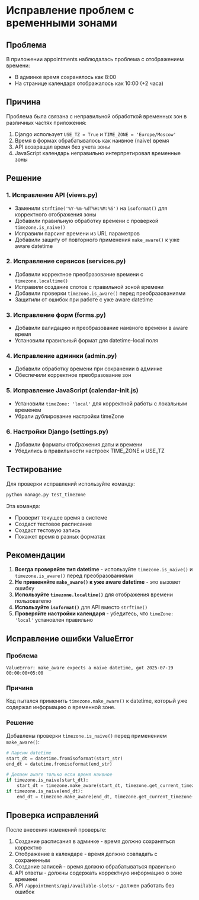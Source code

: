 # Исправление проблем с временными зонами

## Проблема
В приложении appointments наблюдалась проблема с отображением времени:
- В админке время сохранялось как 8:00
- На странице календаря отображалось как 10:00 (+2 часа)

## Причина
Проблема была связана с неправильной обработкой временных зон в различных частях приложения:
1. Django использует `USE_TZ = True` и `TIME_ZONE = 'Europe/Moscow'`
2. Время в формах обрабатывалось как наивное (naive) время
3. API возвращал время без учета зоны
4. JavaScript календарь неправильно интерпретировал временные зоны

## Решение

### 1. Исправление API (views.py)
- Заменили `strftime('%Y-%m-%dT%H:%M:%S')` на `isoformat()` для корректного отображения зоны
- Добавили правильную обработку времени с проверкой `timezone.is_naive()`
- Исправили парсинг времени из URL параметров
- Добавили защиту от повторного применения `make_aware()` к уже aware datetime

### 2. Исправление сервисов (services.py)
- Добавили корректное преобразование времени с `timezone.localtime()`
- Исправили создание слотов с правильной зоной времени
- Добавили проверки `timezone.is_aware()` перед преобразованиями
- Защитили от ошибок при работе с уже aware datetime

### 3. Исправление форм (forms.py)
- Добавили валидацию и преобразование наивного времени в aware время
- Установили правильный формат для datetime-local поля

### 4. Исправление админки (admin.py)
- Добавили обработку времени при сохранении в админке
- Обеспечили корректное преобразование зон

### 5. Исправление JavaScript (calendar-init.js)
- Установили `timeZone: 'local'` для корректной работы с локальным временем
- Убрали дублирование настройки timeZone

### 6. Настройки Django (settings.py)
- Добавили форматы отображения даты и времени
- Убедились в правильности настроек TIME_ZONE и USE_TZ

## Тестирование

Для проверки исправлений используйте команду:
```bash
python manage.py test_timezone
```

Эта команда:
- Проверит текущее время в системе
- Создаст тестовое расписание
- Создаст тестовую запись
- Покажет время в разных форматах

## Рекомендации

1. **Всегда проверяйте тип datetime** - используйте `timezone.is_naive()` и `timezone.is_aware()` перед преобразованиями
2. **Не применяйте `make_aware()` к уже aware datetime** - это вызовет ошибку
3. **Используйте `timezone.localtime()`** для отображения времени пользователю
4. **Используйте `isoformat()`** для API вместо `strftime()`
5. **Проверяйте настройки календаря** - убедитесь, что `timeZone: 'local'` установлен правильно

## Исправление ошибки ValueError

### Проблема
```
ValueError: make_aware expects a naive datetime, got 2025-07-19 00:00:00+05:00
```

### Причина
Код пытался применить `timezone.make_aware()` к datetime, который уже содержал информацию о временной зоне.

### Решение
Добавлены проверки `timezone.is_naive()` перед применением `make_aware()`:

```python
# Парсим datetime
start_dt = datetime.fromisoformat(start_str)
end_dt = datetime.fromisoformat(end_str)

# Делаем aware только если время наивное
if timezone.is_naive(start_dt):
    start_dt = timezone.make_aware(start_dt, timezone.get_current_timezone())
if timezone.is_naive(end_dt):
    end_dt = timezone.make_aware(end_dt, timezone.get_current_timezone())
```

## Проверка исправлений

После внесения изменений проверьте:
1. Создание расписания в админке - время должно сохраняться корректно
2. Отображение в календаре - время должно совпадать с сохраненным
3. Создание записей - время должно обрабатываться правильно
4. API ответы - должны содержать корректную информацию о зоне времени
5. API `/appointments/api/available-slots/` - должен работать без ошибок 